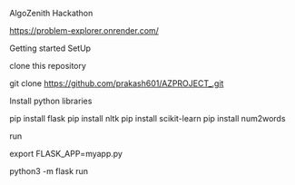 AlgoZenith Hackathon

https://problem-explorer.onrender.com/

Getting started
SetUp

clone this repository

git clone https://github.com/prakash601/AZPROJECT_.git



Install python libraries

pip install flask
pip install nltk
pip install scikit-learn
pip install num2words



run

export FLASK_APP=myapp.py

python3 -m flask run

